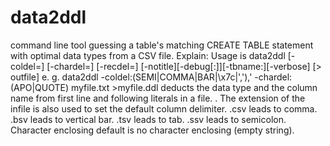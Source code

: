 # data2ddl
command line tool guessing a table's matching CREATE TABLE statement with optimal data types from a CSV file.
Explain:
Usage is data2ddl [-coldel=<sep>] [-chardel=<chardel>] [-recdel=<recdel>] [-notitle][-debug[:<n>]][-tbname:<tbname>][-verbose] <file name> [> outfile]
e. g.    data2ddl -coldel:(SEMI|COMMA|BAR|\x7c|','),' -chardel:(APO|QUOTE) myfile.txt   >myfile.ddl
deducts the data type and the column name from first line and following literals in a file.
   .
The extension of the infile is also used to set the default column delimiter. .csv leads to comma. .bsv leads to vertical bar. .tsv leads to tab. .ssv leads to semicolon. Character enclosing default is no character enclosing (empty string).

